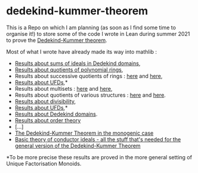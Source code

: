 # dedekind-kummer-theorem

This is a Repo on which I am planning (as soon as I find some time to organise it!) to store some of the code I wrote in Lean during summer 2021 to prove the [Dedekind-Kummer theorem](https://kconrad.math.uconn.edu/blurbs/gradnumthy/dedekindf.pdf). 

Most of what I wrote have already made its way into mathlib :
- [Results about sums of ideals in Dedekind domains](https://github.com/leanprover-community/mathlib/pull/9055), 
- [Results about quotients of polynomial rings](https://github.com/leanprover-community/mathlib/pull/9542),
- Results about successive quotients of rings : [here](https://github.com/leanprover-community/mathlib/pull/8668) and [here](https://github.com/leanprover-community/mathlib/pull/9649),
- [Results about UFDs](https://github.com/leanprover-community/mathlib/pull/9108),*
- Results about multisets : [here](https://github.com/leanprover-community/mathlib/pull/9038) and [here](https://github.com/leanprover-community/mathlib/pull/9038),
- Results about quotients of various structures : [here](https://github.com/leanprover-community/mathlib/pull/8640) and [here](https://github.com/leanprover-community/mathlib/pull/8617).
- [Results about divisibility](https://github.com/leanprover-community/mathlib/pull/10941),
- [Results about UFDs](https://github.com/leanprover-community/mathlib/pull/9345),*
- [Results about Dedekind domains](https://github.com/leanprover-community/mathlib/pull/11053).
- [Results about order theory](https://github.com/leanprover-community/mathlib/pull/14872)
- [...]
- [The Dedekind-Kummer Theorem in the monogenic case](https://github.com/leanprover-community/mathlib/pull/15000)
- [Basic theory of conductor ideals - all the stuff that's needed for the general version of the Dedekind-Kummer Theorem](https://github.com/leanprover-community/mathlib/pull/16833)

*To be more precise these results are proved in the more general setting of Unique Factorisation Monoids.

